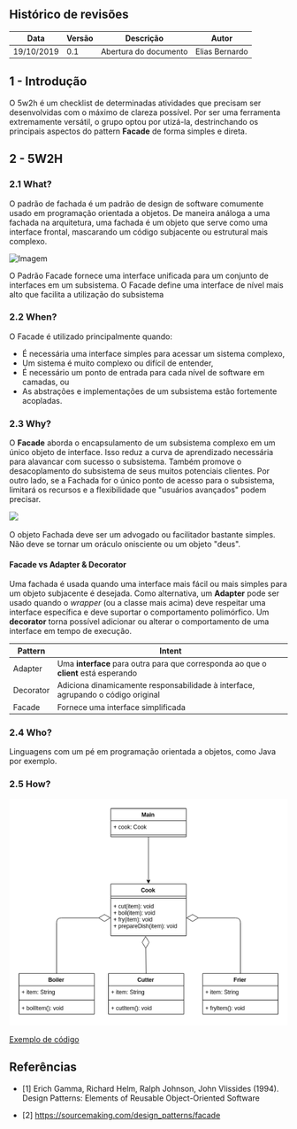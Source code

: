 ## Histórico de revisões

|Data|Versão|Descrição|Autor|
|-|-|-|-|
|19/10/2019|0.1| Abertura do documento |Elias Bernardo|

## 1 - Introdução

O 5w2h é um checklist de determinadas atividades que precisam ser desenvolvidas com o máximo de clareza possível. Por ser uma ferramenta extremamente versátil, o grupo optou por utizá-la, destrinchando os principais aspectos do pattern __Facade__ de forma simples e direta.

## 2 - 5W2H

### 2.1 What?

O padrão de fachada é um padrão de design de software comumente usado em programação orientada a objetos. De maneira análoga a uma fachada na arquitetura, uma fachada é um objeto que serve como uma interface frontal, mascarando um código subjacente ou estrutural mais complexo. 

![Imagem](https://upload.wikimedia.org/wikipedia/commons/9/96/W3sDesign_Facade_Design_Pattern_UML.jpg)

O Padrão Facade fornece uma interface unificada para um conjunto de interfaces em um subsistema. O Facade define uma interface de nível mais alto que facilita a utilização do subsistema

### 2.2 When?

O Facade é utilizado principalmente quando:

- É necessária uma interface simples para acessar um sistema complexo,
- Um sistema é muito complexo ou difícil de entender,
- É necessário um ponto de entrada para cada nível de software em camadas, ou
- As abstrações e implementações de um subsistema estão fortemente acopladas.

### 2.3 Why?

O __Facade__ aborda o encapsulamento de um subsistema complexo em um único objeto de interface. Isso reduz a curva de aprendizado necessária para alavancar com sucesso o subsistema. Também promove o desacoplamento do subsistema de seus muitos potenciais clientes. Por outro lado, se a Fachada for o único ponto de acesso para o subsistema, limitará os recursos e a flexibilidade que "usuários avançados" podem precisar.

![](https://sourcemaking.com/files/v2/content/patterns/Facade_example1.png)

O objeto Fachada deve ser um advogado ou facilitador bastante simples. Não deve se tornar um oráculo onisciente ou um objeto "deus".

#### Facade vs Adapter & Decorator

Uma fachada é usada quando uma interface mais fácil ou mais simples para um objeto subjacente é desejada. Como alternativa, um __Adapter__ pode ser usado quando o _wrapper_ (ou a classe mais acima) deve respeitar uma interface específica e deve suportar o comportamento polimórfico. Um __decorator__ torna possível adicionar ou alterar o comportamento de uma interface em tempo de execução.

|Pattern|	Intent|
|-|-|
|Adapter| Uma __interface__ para outra para que corresponda ao que o __client__ está esperando |
|Decorator|	Adiciona dinamicamente responsabilidade à interface, agrupando o código original |
|Facade| Fornece uma interface simplificada |

### 2.4 Who?

Linguagens com um pé em programação orientada a objetos, como Java por exemplo.

### 2.5 How?

![](https://github.com/fga-desenho-2019-2/design_patterns/blob/master/facade/exemplo%201/facade_diagram.png?raw=true)

[Exemplo de código](https://github.com/fga-desenho-2019-2/design_patterns/tree/master/facade/exemplo%201)

## Referências

- [1] Erich Gamma, Richard Helm, Ralph Johnson, John Vlissides (1994). Design Patterns: Elements of Reusable Object-Oriented Software

- [2] https://sourcemaking.com/design_patterns/facade